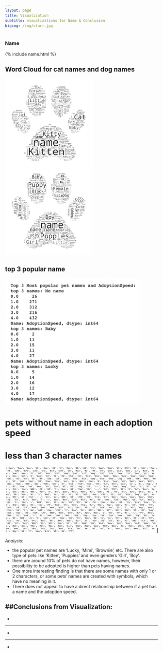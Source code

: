 ```yaml
---
layout: page
title: Visualization
subtitle: visualizations for Name & Conclusion
bigimg: /img/start.jpg
---
```


### Name

{% include name.html %}

## Word Cloud for cat names and dog names

![cat word cloud](/img/cat.png)
![dog word cloud](/img/dog.png)

## top 3 popular name

![popular name](/img/popular-name.png)

# pets without name in each adoption speed



# less than 3 character names

![less than three character names](/img/name.png)

*Analysis:*
* the popular pet names are ‘Lucky, ‘Mimi’, ‘Brownie’, etc. There are also type of pets like ‘Kitten’, ‘Puppies’ and even genders ‘Girl’, ‘Boy’.
* there are around 10% of pets do not have names, however, their possibility to be adopted is higher than pets having names. 
* One more interesting finding is that there are some names with only 1 or 2 characters, or some pets’ names are created with symbols, which have no meaning in it. 
* There does not appear to have a direct relationship between if a pet has a name and the adoption speed.


##Conclusions from Visualization:
---
*
---
*
---
*

